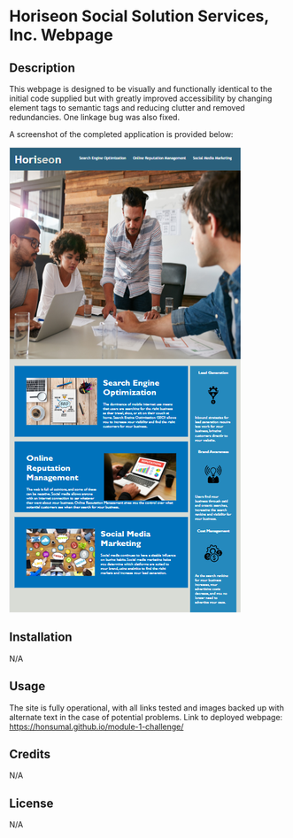 # Horiseon Social Solution Services, Inc. Webpage

## Description

This webpage is designed to be visually and functionally identical to the initial code supplied but with greatly improved accessibility by changing element tags to semantic tags and reducing clutter and removed redundancies. One linkage bug was also fixed. 

A screenshot of the completed application is provided below:

![Completed Webpage Image](/assets/images/finished-webpage.png)

## Installation

N/A

## Usage

The site is fully operational, with all links tested and images backed up with alternate text in the case of potential problems. Link to deployed webpage: https://honsumal.github.io/module-1-challenge/

## Credits
N/A

## License

N/A
